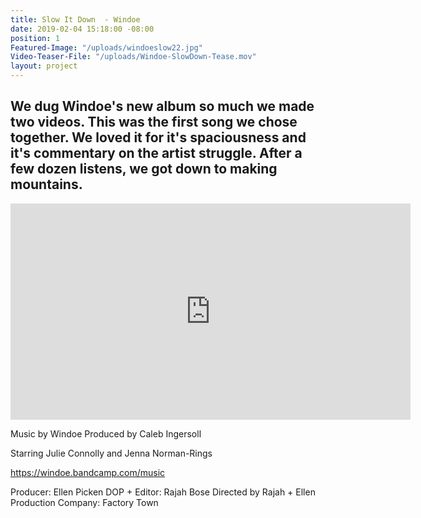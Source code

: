 ```yaml
---
title: Slow It Down  - Windoe
date: 2019-02-04 15:18:00 -08:00
position: 1
Featured-Image: "/uploads/windoeslow22.jpg"
Video-Teaser-File: "/uploads/Windoe-SlowDown-Tease.mov"
layout: project
---
```


<h2>
We dug Windoe's new album so much we made two videos. This was the first song we chose together. We loved it for it's spaciousness and it's commentary on the artist struggle. After a few dozen listens, we got down to making mountains. 
</h2>

<iframe src="https://player.vimeo.com/video/327142954" width="640" height="346" frameborder="0" allow="autoplay; fullscreen" allowfullscreen></iframe>


Music by Windoe 
Produced by Caleb Ingersoll

Starring Julie Connolly and Jenna Norman-Rings

https://windoe.bandcamp.com/music

Producer: Ellen Picken
DOP + Editor: Rajah Bose
Directed by Rajah + Ellen
Production Company: Factory Town